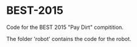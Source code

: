# BEST-2015
Code for the BEST 2015 "Pay Dirt" compitition.

The folder 'robot' contains the code for the robot.
